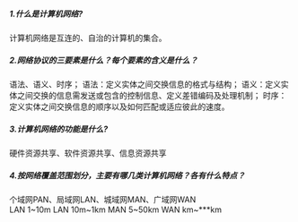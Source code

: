 ##### 1.什么是计算机网络?  
计算机网络是互连的、自治的计算机的集合。  
##### 2.网络协议的三要素是什么？每个要素的含义是什么？
语法、语义、时序；
语法：定义实体之间交换信息的格式与结构；
语义：定义实体之间交换的信息需发送或包含的控制信息、定义差错编码及处理机制； 
时序：定义实体之间交换信息的顺序以及如何匹配或适应彼此的速度。  
##### 3.计算机网络的功能是什么?  
硬件资源共享、软件资源共享、信息资源共享  
##### 4.按网络覆盖范围划分，主要有哪几类计算机网络？各有什么特点？  
个域网PAN、局域网LAN、城域网MAN、广域网WAN  
LAN 1~10m  LAN 10m~1km  MAN 5~50km  WAN km~***km  


